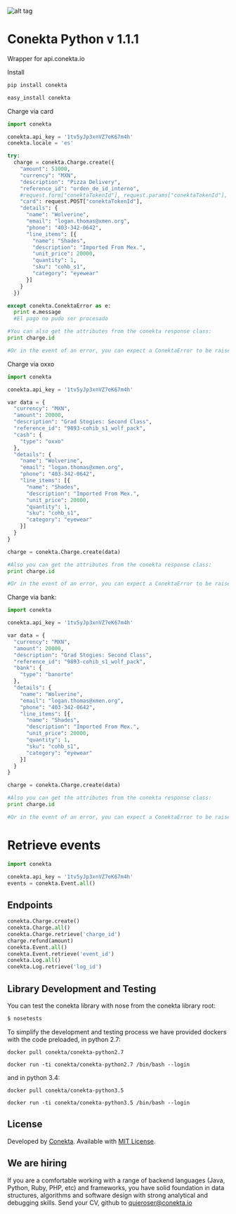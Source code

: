 ![alt tag](https://raw.github.com/conekta/conekta-python/master/readme_files/cover.png)

Conekta Python v 1.1.1
======================

Wrapper for api.conekta.io

Install

```sh
pip install conekta
```

```sh
easy_install conekta
```

Charge via card

```python
import conekta

conekta.api_key = '1tv5yJp3xnVZ7eK67m4h'
conekta.locale = 'es'

try:
  charge = conekta.Charge.create({
    "amount": 51000,
    "currency": "MXN",
    "description": "Pizza Delivery",
    "reference_id": "orden_de_id_interno",
    #request.form["conektaTokenId"], request.params["conektaTokenId"], "tok_a4Ff0dD2xYZZq82d9"
    "card": request.POST["conektaTokenId"],
    "details": {
      "name": "Wolverine",
      "email": "logan.thomas@xmen.org",
      "phone": "403-342-0642",
      "line_items": [{
        "name": "Shades",
        "description": "Imported From Mex.",
        "unit_price": 20000,
        "quantity": 1,
        "sku": "cohb_s1",
        "category": "eyewear"
      }]
    }
  })

except conekta.ConektaError as e:
  print e.message 
  #El pago no pudo ser procesado

#You can also get the attributes from the conekta response class:
print charge.id

#Or in the event of an error, you can expect a ConektaError to be raised
```

Charge via oxxo

```python
import conekta

conekta.api_key = '1tv5yJp3xnVZ7eK67m4h'

var data = {
  "currency": "MXN",
  "amount": 20000,
  "description": "Grad Stogies: Second Class",
  "reference_id": "9893-cohib_s1_wolf_pack",
  "cash": {
    "type": "oxxo"
  },
  "details": {
    "name": "Wolverine",
    "email": "logan.thomas@xmen.org",
    "phone": "403-342-0642",
    "line_items": [{
      "name": "Shades",
      "description": "Imported From Mex.",
      "unit_price": 20000,
      "quantity": 1,
      "sku": "cohb_s1",
      "category": "eyewear"
    }]
  }
}

charge = conekta.Charge.create(data)

#Also you can get the attributes from the conekta response class:
print charge.id

#Or in the event of an error, you can expect a ConektaError to be raised
```

Charge via bank:

```python
import conekta

conekta.api_key = '1tv5yJp3xnVZ7eK67m4h'

var data = {
  "currency": "MXN",
  "amount": 20000,
  "description": "Grad Stogies: Second Class",
  "reference_id": "9893-cohib_s1_wolf_pack",
  "bank": {
    "type": "banorte"
  },
  "details": {
    "name": "Wolverine",
    "email": "logan.thomas@xmen.org",
    "phone": "403-342-0642",
    "line_items": [{
      "name": "Shades",
      "description": "Imported From Mex.",
      "unit_price": 20000,
      "quantity": 1,
      "sku": "cohb_s1",
      "category": "eyewear"
    }]
  }
}

charge = conekta.Charge.create(data)

#Also you can get the attributes from the conekta response class:
print charge.id

#Or in the event of an error, you can expect a ConektaError to be raised
```

# Retrieve events

```python
import conekta

conekta.api_key = '1tv5yJp3xnVZ7eK67m4h'
events = conekta.Event.all()
```

## Endpoints

```python
conekta.Charge.create()
conekta.Charge.all()
conekta.Charge.retrieve('charge_id')
charge.refund(amount)
conekta.Event.all()
conekta.Event.retrieve('event_id')
conekta.Log.all()
conekta.Log.retrieve('log_id')
```

## Library Development and Testing

You can test the conekta library with nose from the conekta library root:

```sh
$ nosetests
```

To simplify the development and testing process we have provided dockers with the code preloaded, in python 2.7:

```shell
docker pull conekta/conekta-python2.7

docker run -ti conekta/conekta-python2.7 /bin/bash --login
```

and in python 3.4:

```shell
docker pull conekta/conekta-python3.5

docker run -ti conekta/conekta-python3.5 /bin/bash --login
```

License
-------
Developed by [Conekta](https://www.conekta.io). Available with [MIT License](LICENSE).

We are hiring
-------------

If you are a comfortable working with a range of backend languages (Java, Python, Ruby, PHP, etc) and frameworks, you have solid foundation in data structures, algorithms and software design with strong analytical and debugging skills. 
Send your CV, github to quieroser@conekta.io

